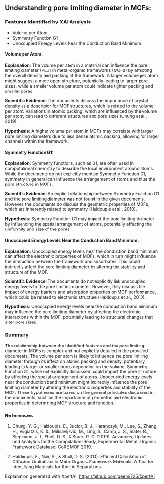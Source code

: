 ## Understanding pore limiting diameter in MOFs:
### Features Identified by XAI Analysis
- Volume per Atom
- Symmetry Function G1
- Unoccupied Energy Levels Near the Conduction Band Minimum

#### Volume per Atom:
**Explanation**: The volume per atom in a material can influence the pore limiting diameter (PLD) in metal-organic frameworks (MOFs) by affecting the overall density and packing of the framework. A larger volume per atom might suggest a more open structure, potentially leading to larger pore sizes, while a smaller volume per atom could indicate tighter packing and smaller pores.

**Scientific Evidence**: The documents discuss the importance of crystal density as a descriptor for MOF structures, which is related to the volume per atom. Variations in atomic packing, which are influenced by the volume per atom, can lead to different structures and pore sizes (Chung et al., 2019).

**Hypothesis**: A higher volume per atom in MOFs may correlate with larger pore limiting diameters due to less dense atomic packing, allowing for larger channels within the framework.

#### Symmetry Function G1:
**Explanation**: Symmetry functions, such as G1, are often used in computational chemistry to describe the local environment around atoms. While the documents do not explicitly mention Symmetry Function G1, symmetry in general can influence the arrangement of atoms and thus the pore structure in MOFs.

**Scientific Evidence**: An explicit relationship between Symmetry Function G1 and the pore limiting diameter was not found in the given documents. However, the documents do discuss the geometric properties of MOFs, which are inherently related to symmetry (Haldoupis et al., 2010).

**Hypothesis**: Symmetry Function G1 may impact the pore limiting diameter by influencing the spatial arrangement of atoms, potentially affecting the uniformity and size of the pores.

#### Unoccupied Energy Levels Near the Conduction Band Minimum:
**Explanation**: Unoccupied energy levels near the conduction band minimum can affect the electronic properties of MOFs, which in turn might influence the interaction between the framework and adsorbates. This could indirectly affect the pore limiting diameter by altering the stability and structure of the MOF.

**Scientific Evidence**: The documents do not explicitly link unoccupied energy levels to the pore limiting diameter. However, they discuss the impact of energy barriers and adsorption properties on MOF performance, which could be related to electronic structure (Haldoupis et al., 2010).

**Hypothesis**: Unoccupied energy levels near the conduction band minimum may influence the pore limiting diameter by affecting the electronic interactions within the MOF, potentially leading to structural changes that alter pore sizes.

### Summary
The relationship between the identified features and the pore limiting diameter in MOFs is complex and not explicitly detailed in the provided documents. The volume per atom is likely to influence the pore limiting diameter through its effect on atomic packing and density, potentially leading to larger or smaller pores depending on the volume. Symmetry Function G1, while not explicitly discussed, could impact the pore structure by affecting the spatial arrangement of atoms. Unoccupied energy levels near the conduction band minimum might indirectly influence the pore limiting diameter by altering the electronic properties and stability of the MOF. These hypotheses are based on the general principles discussed in the documents, such as the importance of geometric and electronic properties in determining MOF structure and function.

### References
1. Chung, Y. G., Haldoupis, E., Bucior, B. J., Haranczyk, M., Lee, S., Zhang, H., Vogiatzis, K. D., Milisavljevic, M., Ling, S., Camp, J. S., Slater, B., Siepmann, J. I., Sholl, D. S., & Snurr, R. Q. (2019). Advances, Updates, and Analytics for the Computation-Ready, Experimental Metal−Organic Framework Database: CoRE MOF 2019. 

2. Haldoupis, E., Nair, S., & Sholl, D. S. (2010). Efficient Calculation of Diffusion Limitations in Metal Organic Framework Materials: A Tool for Identifying Materials for Kinetic Separations.

Explanation generated with XpertAI. https://github.com/geemi725/XpertAI